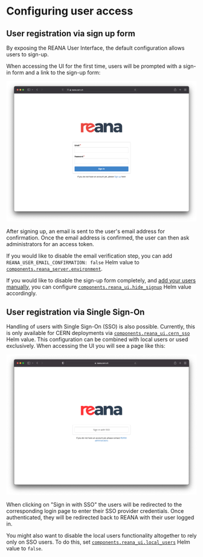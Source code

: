 # Configuring user access

## User registration via sign up form

By exposing the REANA User Interface, the default configuration allows
users to sign-up.

When accessing the UI for the first time, users will be prompted with a
sign-in form and a link to the sign-up form:

![ui-sign-in](../../../images/ui-sign-in.png)

After signing up, an email is sent to the user's email address for
confirmation. Once the email address is confirmed, the user can then ask
administrators for an access token.

If you would like to disable the email verification step, you can add
`REANA_USER_EMAIL_CONFIRMATION: false` Helm value to [`components.reana_server.environment`](https://github.com/reanahub/reana/tree/master/helm/reana).

If you would like to disable the sign-up form completely, and [add your
users manually](../../management/managing-users), you can configure
[`components.reana_ui.hide_signup`](https://github.com/reanahub/reana/tree/master/helm/reana)
Helm value accordingly.

## User registration via Single Sign-On

Handling of users with Single Sign-On (SSO) is also possible. Currently,
this is only available for CERN deployments via [`components.reana_ui.cern_sso`](https://github.com/reanahub/reana/tree/master/helm/reana)
Helm value. This configuration can be combined with local users or used
exclusively. When accessing the UI you will see a page like this:

![ui-sso](../../../images/ui-sso.png)

When clicking on "Sign in with SSO" the users will be redirected to the
corresponding login page to enter their SSO provider credentials. Once
authenticated, they will be redirected back to REANA with their user
logged in.

You might also want to disable the local users functionality altogether
to rely only on SSO users. To do this, set [`components.reana_ui.local_users`]((https://github.com/reanahub/reana/tree/master/helm/reana))
Helm value to `false`.
